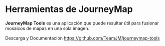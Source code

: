 # **Herramientas de JourneyMap**

**JourneyMap Tools** es una aplicación que puede resultar útil para fusionar mosaicos de mapas en una sola imagen.

Descarga y Documentación <https://github.com/TeamJM/journeymap-tools>